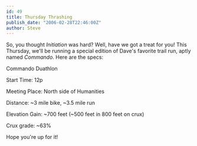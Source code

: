 ```yaml
---
id: 49
title: Thursday Thrashing
publish_date: "2006-02-28T22:46:00Z"
author: Steve
---
```

So, you thought _Initiation_ was hard? Well, have we got a treat for you! This Thursday, we'll be running a special edition of Dave's favorite trail run, aptly named _Commando_. Here are the specs:

Commando Duathlon

Start Time: 12p

Meeting Place: North side of Humanities

Distance: ~3 mile bike, ~3.5 mile run

Elevation Gain: ~700 feet (~500 feet in 800 feet on crux)

Crux grade: ~63%

Hope you're up for it!
